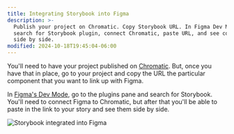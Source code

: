 ```yaml
---
title: Integrating Storybook into Figma
description: >-
  Publish your project on Chromatic. Copy Storybook URL. In Figma Dev Mode,
  search for Storybook plugin, connect Chromatic, paste URL, and see components
  side by side.
modified: 2024-10-18T19:45:04-06:00
---
```


You'll need to have your project published on [Chromatic](visual-tests.md). But, once you have that in place, go to your project and copy the URL the particular component that you want to link up with Figma.

In [Figma's Dev Mode](../figma/dev-mode.md), go to the plugins pane and search for Storybook. You'll need to connect Figma to Chromatic, but after that you'll be able to paste in the link to your story and see them side by side.

![Storybook integrated into Figma](assets/storybook-integrated-into-figma.png)
